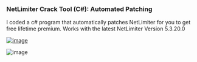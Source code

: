 ### NetLimiter Crack Tool (C#): Automated Patching
I coded a c# program that automatically patches NetLimiter for you to get free lifetime premium.
Works with the latest NetLimiter Version 5.3.20.0

[![image](https://gist.github.com/assets/45830921/14b124b7-3026-4b9e-bfe4-816b60d4e666)](https://gist.github.com/assets/45830921/28feb274-c0b9-4f2d-ac1b-3e9d492c2cb9)

![image](https://github.com/Baseult/NetLimiterCrack/assets/45830921/265379fd-27ba-40c5-8775-4a74b4a298f3)


